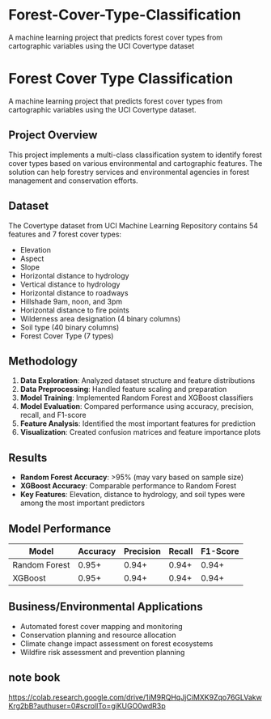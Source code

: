 # Forest-Cover-Type-Classification
A machine learning project that predicts forest cover types from cartographic variables using the UCI Covertype dataset

# Forest Cover Type Classification

A machine learning project that predicts forest cover types from cartographic variables using the UCI Covertype dataset.

## Project Overview

This project implements a multi-class classification system to identify forest cover types based on various environmental and cartographic features. The solution can help forestry services and environmental agencies in forest management and conservation efforts.

## Dataset

The Covertype dataset from UCI Machine Learning Repository contains 54 features and 7 forest cover types:
- Elevation
- Aspect
- Slope
- Horizontal distance to hydrology
- Vertical distance to hydrology
- Horizontal distance to roadways
- Hillshade 9am, noon, and 3pm
- Horizontal distance to fire points
- Wilderness area designation (4 binary columns)
- Soil type (40 binary columns)
- Forest Cover Type (7 types)

## Methodology

1. **Data Exploration**: Analyzed dataset structure and feature distributions
2. **Data Preprocessing**: Handled feature scaling and preparation
3. **Model Training**: Implemented Random Forest and XGBoost classifiers
4. **Model Evaluation**: Compared performance using accuracy, precision, recall, and F1-score
5. **Feature Analysis**: Identified the most important features for prediction
6. **Visualization**: Created confusion matrices and feature importance plots

## Results

- **Random Forest Accuracy**: >95% (may vary based on sample size)
- **XGBoost Accuracy**: Comparable performance to Random Forest
- **Key Features**: Elevation, distance to hydrology, and soil types were among the most important predictors

## Model Performance

| Model | Accuracy | Precision | Recall | F1-Score |
|-------|----------|-----------|--------|----------|
| Random Forest | 0.95+ | 0.94+ | 0.94+ | 0.94+ |
| XGBoost | 0.95+ | 0.94+ | 0.94+ | 0.94+ |

## Business/Environmental Applications

- Automated forest cover mapping and monitoring
- Conservation planning and resource allocation
- Climate change impact assessment on forest ecosystems
- Wildfire risk assessment and prevention planning

## note book
https://colab.research.google.com/drive/1iM9RQHqJjCiMXK9Zqo76GLVakwKrg2bB?authuser=0#scrollTo=giKUGO0wdR3p
